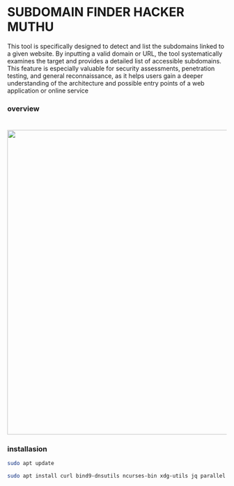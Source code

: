 # SUBDOMAIN FINDER HACKER MUTHU
This tool is specifically designed to detect and list the subdomains linked to a given website. By inputting a valid domain or URL, the tool systematically examines the target and provides a detailed list of accessible subdomains. This feature is especially valuable for security assessments, penetration testing, and general reconnaissance, as it helps users gain a deeper understanding of the architecture and possible entry points of a web application or online service

### overview
<h1 align="center">

  <img src="https://github.com/zidan9656/IMAGE/blob/main/kali-linux-2025.2-vmware-amd64%20-%20VMware%20Workstation%2022-09-2025%2010_56_55.png" width="700px">

  <br>

</h1>


### installasion

```bash
sudo apt update
```

```bash
sudo apt install curl bind9-dnsutils ncurses-bin xdg-utils jq parallel net-tools
```
